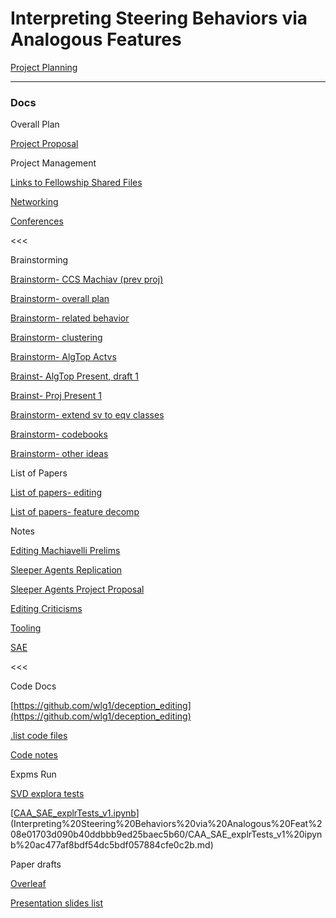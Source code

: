# Interpreting Steering Behaviors via Analogous Features

[Project Planning](Interpreting%20Steering%20Behaviors%20via%20Analogous%20Feat%208e01703d090b40ddbbb9ed25baec5b60/Project%20Planning%20b4b05f73d85e409f8409b209e44ed692.md)

---

### Docs

Overall Plan

[Project Proposal](Interpreting%20Steering%20Behaviors%20via%20Analogous%20Feat%208e01703d090b40ddbbb9ed25baec5b60/Project%20Proposal%20f68a82cc910f4a7c98cafbcb52b07fa5.md)

Project Management

[Links to Fellowship Shared Files](Interpreting%20Steering%20Behaviors%20via%20Analogous%20Feat%208e01703d090b40ddbbb9ed25baec5b60/Links%20to%20Fellowship%20Shared%20Files%207210eabe5bac45a0adee1dd6f1d92cd9.md)

[Networking ](Interpreting%20Steering%20Behaviors%20via%20Analogous%20Feat%208e01703d090b40ddbbb9ed25baec5b60/Networking%205eb6990dfeee475b920112de369de0ab.md)

[Conferences](Interpreting%20Steering%20Behaviors%20via%20Analogous%20Feat%208e01703d090b40ddbbb9ed25baec5b60/Conferences%20ed505f1b06fb4f6995c1d12b2039134a.md)

<<<

Brainstorming

[Brainstorm- CCS Machiav (prev proj)](Interpreting%20Steering%20Behaviors%20via%20Analogous%20Feat%208e01703d090b40ddbbb9ed25baec5b60/Brainstorm-%20CCS%20Machiav%20(prev%20proj)%20b1c8459c616d4bc283b13e861d6bcf11.md)

[Brainstorm- overall plan](Interpreting%20Steering%20Behaviors%20via%20Analogous%20Feat%208e01703d090b40ddbbb9ed25baec5b60/Brainstorm-%20overall%20plan%203a744a26102b4540b17c43889353d0eb.md)

[Brainstorm- related behavior](Interpreting%20Steering%20Behaviors%20via%20Analogous%20Feat%208e01703d090b40ddbbb9ed25baec5b60/Brainstorm-%20related%20behavior%20588d73c1315d48e3bb7db26038712fd8.md)

[Brainstorm- clustering](Interpreting%20Steering%20Behaviors%20via%20Analogous%20Feat%208e01703d090b40ddbbb9ed25baec5b60/Brainstorm-%20clustering%20e797fe5dfcd941c4b9d289d237cc5337.md)

[Brainstorm- AlgTop Actvs ](Interpreting%20Steering%20Behaviors%20via%20Analogous%20Feat%208e01703d090b40ddbbb9ed25baec5b60/Brainstorm-%20AlgTop%20Actvs%20f2894d4bd51247a88c0de5251754dc31.md)

[Brainst- AlgTop Present, draft 1](Interpreting%20Steering%20Behaviors%20via%20Analogous%20Feat%208e01703d090b40ddbbb9ed25baec5b60/Brainst-%20AlgTop%20Present,%20draft%201%206e9000b30efc4c09ad0dd28f05dbfba7.md)

[Brainst- Proj Present 1](Interpreting%20Steering%20Behaviors%20via%20Analogous%20Feat%208e01703d090b40ddbbb9ed25baec5b60/Brainst-%20Proj%20Present%201%202383a603b271491c84199a41da57b600.md)

[Brainstorm- extend sv to eqv classes](Interpreting%20Steering%20Behaviors%20via%20Analogous%20Feat%208e01703d090b40ddbbb9ed25baec5b60/Brainstorm-%20extend%20sv%20to%20eqv%20classes%20e8e8d62ec04a43e78d6df5b52ab6020d.md)

[Brainstorm- codebooks](Interpreting%20Steering%20Behaviors%20via%20Analogous%20Feat%208e01703d090b40ddbbb9ed25baec5b60/Brainstorm-%20codebooks%20c0ba9bfc62974a7bbfe405b0b4a5eb81.md)

[Brainstorm- other ideas](Interpreting%20Steering%20Behaviors%20via%20Analogous%20Feat%208e01703d090b40ddbbb9ed25baec5b60/Brainstorm-%20other%20ideas%20d3f05b98dbc24ff69f05b90dd363df99.md)

List of Papers

[List of papers- editing](Interpreting%20Steering%20Behaviors%20via%20Analogous%20Feat%208e01703d090b40ddbbb9ed25baec5b60/List%20of%20papers-%20editing%20181d76b6c388423fb92298bd4e478d8b.md)

[List of papers- feature decomp](Interpreting%20Steering%20Behaviors%20via%20Analogous%20Feat%208e01703d090b40ddbbb9ed25baec5b60/List%20of%20papers-%20feature%20decomp%20f3a180818cb44216b865f11272a96c7b.md)

Notes

[Editing Machiavelli Prelims](Interpreting%20Steering%20Behaviors%20via%20Analogous%20Feat%208e01703d090b40ddbbb9ed25baec5b60/Editing%20Machiavelli%20Prelims%20a0708db298d544b388375641494a755f.md)

[Sleeper Agents Replication](Interpreting%20Steering%20Behaviors%20via%20Analogous%20Feat%208e01703d090b40ddbbb9ed25baec5b60/Sleeper%20Agents%20Replication%205e70a34eff91418d851d1725584a9a0c.md)

[Sleeper Agents Project Proposal](Interpreting%20Steering%20Behaviors%20via%20Analogous%20Feat%208e01703d090b40ddbbb9ed25baec5b60/Sleeper%20Agents%20Project%20Proposal%209cbba7a76ae642afa60daf7cfaf99957.md)

[Editing Criticisms](Interpreting%20Steering%20Behaviors%20via%20Analogous%20Feat%208e01703d090b40ddbbb9ed25baec5b60/Editing%20Criticisms%2041b7567bd25d485e8771757d9f817bc0.md)

[Tooling](Interpreting%20Steering%20Behaviors%20via%20Analogous%20Feat%208e01703d090b40ddbbb9ed25baec5b60/Tooling%20c8d74298b261420eb5a689cd8b6b8f28.md)

[SAE](Interpreting%20Steering%20Behaviors%20via%20Analogous%20Feat%208e01703d090b40ddbbb9ed25baec5b60/SAE%206b08b4ad57a342bf9393d2ef0fa31c6b.md)

<<<

Code Docs

[https://github.com/wlg1/deception_editing](https://github.com/wlg1/deception_editing)

[.list code files](Interpreting%20Steering%20Behaviors%20via%20Analogous%20Feat%208e01703d090b40ddbbb9ed25baec5b60/list%20code%20files%206854e65a0da24424b795a19700570679.md)

[Code notes](Interpreting%20Steering%20Behaviors%20via%20Analogous%20Feat%208e01703d090b40ddbbb9ed25baec5b60/Code%20notes%20257cc5463dd34de2912b4c92f34d3010.md)

Expms Run

[SVD explora tests](Interpreting%20Steering%20Behaviors%20via%20Analogous%20Feat%208e01703d090b40ddbbb9ed25baec5b60/SVD%20explora%20tests%20e685dd8723454c0fbaed4e0d19478fd9.md)

[[CAA_SAE_explrTests_v1.ipynb](https://colab.research.google.com/drive/1rv8d3VJBSLxtSbFGq1809VZB1BGPGiZe)](Interpreting%20Steering%20Behaviors%20via%20Analogous%20Feat%208e01703d090b40ddbbb9ed25baec5b60/CAA_SAE_explrTests_v1%20ipynb%20ac477af8bdf54dc5bdf057884cfe0c2b.md)

Paper drafts

[Overleaf](Interpreting%20Steering%20Behaviors%20via%20Analogous%20Feat%208e01703d090b40ddbbb9ed25baec5b60/Overleaf%20a6f4585826814c95967616ded67d1efc.md)

[Presentation slides list](Interpreting%20Steering%20Behaviors%20via%20Analogous%20Feat%208e01703d090b40ddbbb9ed25baec5b60/Presentation%20slides%20list%20cdd12833e42f46bfb6dc8bb59ec39fe1.md)
